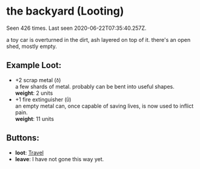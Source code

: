 # the backyard (Looting)

Seen 426 times. Last seen 2020-06-22T07:35:40.257Z.

a toy car is overturned in the dirt, ash layered on top of it. there's an open shed, mostly empty.

## Example Loot:

- +2 scrap metal (<code>ð</code>)  
  a few shards of metal. probably can be bent into useful shapes.  
  **weight**: 2 units
- +1 fire extinguisher (<code>Û</code>)  
  an empty metal can, once capable of saving lives, is now used to inflict pain.  
  **weight**: 11 units

## Buttons:

- **loot**: [Travel](Travel-travel.md)
- **leave**: I have not gone this way yet.
